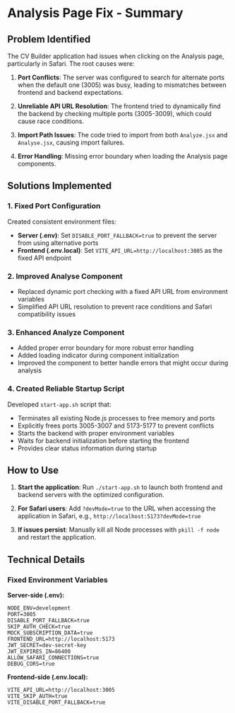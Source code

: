 # Analysis Page Fix - Summary

## Problem Identified

The CV Builder application had issues when clicking on the Analysis page, particularly in Safari. The root causes were:

1. **Port Conflicts**: The server was configured to search for alternate ports when the default one (3005) was busy, leading to mismatches between frontend and backend expectations.

2. **Unreliable API URL Resolution**: The frontend tried to dynamically find the backend by checking multiple ports (3005-3009), which could cause race conditions.

3. **Import Path Issues**: The code tried to import from both `Analyze.jsx` and `Analyse.jsx`, causing import failures.

4. **Error Handling**: Missing error boundary when loading the Analysis page components.

## Solutions Implemented

### 1. Fixed Port Configuration

Created consistent environment files:
- **Server (.env)**: Set `DISABLE_PORT_FALLBACK=true` to prevent the server from using alternative ports
- **Frontend (.env.local)**: Set `VITE_API_URL=http://localhost:3005` as the fixed API endpoint

### 2. Improved Analyse Component

- Replaced dynamic port checking with a fixed API URL from environment variables
- Simplified API URL resolution to prevent race conditions and Safari compatibility issues

### 3. Enhanced Analyze Component

- Added proper error boundary for more robust error handling
- Added loading indicator during component initialization
- Improved the component to better handle errors that might occur during analysis

### 4. Created Reliable Startup Script

Developed `start-app.sh` script that:
- Terminates all existing Node.js processes to free memory and ports
- Explicitly frees ports 3005-3007 and 5173-5177 to prevent conflicts
- Starts the backend with proper environment variables
- Waits for backend initialization before starting the frontend
- Provides clear status information during startup

## How to Use

1. **Start the application**: Run `./start-app.sh` to launch both frontend and backend servers with the optimized configuration.

2. **For Safari users**: Add `?devMode=true` to the URL when accessing the application in Safari, e.g., `http://localhost:5173?devMode=true`

3. **If issues persist**: Manually kill all Node processes with `pkill -f node` and restart the application.

## Technical Details

### Fixed Environment Variables

**Server-side (.env):**
```
NODE_ENV=development
PORT=3005
DISABLE_PORT_FALLBACK=true
SKIP_AUTH_CHECK=true
MOCK_SUBSCRIPTION_DATA=true
FRONTEND_URL=http://localhost:5173
JWT_SECRET=dev-secret-key
JWT_EXPIRES_IN=86400
ALLOW_SAFARI_CONNECTIONS=true
DEBUG_CORS=true
```

**Frontend-side (.env.local):**
```
VITE_API_URL=http://localhost:3005
VITE_SKIP_AUTH=true
VITE_DISABLE_PORT_FALLBACK=true
``` 